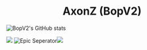 # <center>AxonZ (BopV2)</center>
![BopV2's GitHub stats](https://github-readme-stats.vercel.app/api?username=bopv2&show_icons=true)

[<img src="https://cdn.discordapp.com/attachments/953315528980725810/1014575117109559336/website.png">](https://axonz.me/)
![Epic Seperator](https://cdn.discordapp.com/attachments/953315528980725810/1014575116467835074/bar.png)[<img src="https://cdn.discordapp.com/attachments/953315528980725810/1014575116782415953/aboutme.png">](https://me.axonz.me/)


